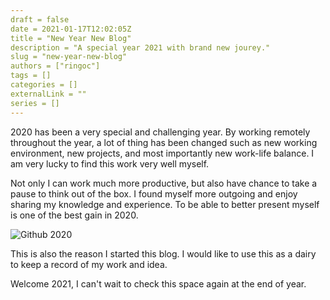 ```yaml
---
draft = false
date = 2021-01-17T12:02:05Z
title = "New Year New Blog"
description = "A special year 2021 with brand new jourey."
slug = "new-year-new-blog"
authors = ["ringoc"]
tags = []
categories = []
externalLink = ""
series = []
---
```

2020 has been a very special and challenging year. By working remotely throughout the year, a lot of thing has been changed such as new working environment, new projects, and most importantly new work-life balance.
I am very lucky to find this work very well myself. 

Not only I can work much more productive, but also have chance to take a pause to think out of the box. I found myself more outgoing and enjoy sharing my knowledge and experience. To be able to better present myself is one of the best gain in 2020. 

![Github 2020](../../images/github-2020.png)

This is also the reason I started this blog. I would like to use this as a dairy to keep a record of my work and idea. 

Welcome 2021, I can't wait to check this space again at the end of year. 
